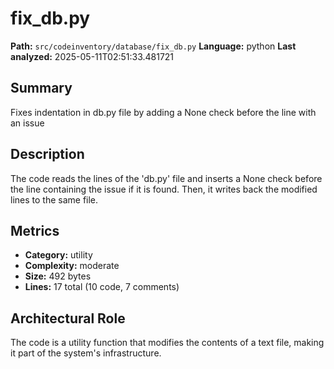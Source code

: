 # fix_db.py

**Path:** `src/codeinventory/database/fix_db.py`
**Language:** python
**Last analyzed:** 2025-05-11T02:51:33.481721

## Summary

Fixes indentation in db.py file by adding a None check before the line with an issue

## Description

The code reads the lines of the 'db.py' file and inserts a None check before the line containing the issue if it is found. Then, it writes back the modified lines to the same file.

## Metrics

- **Category:** utility
- **Complexity:** moderate
- **Size:** 492 bytes
- **Lines:** 17 total (10 code, 7 comments)

## Architectural Role

The code is a utility function that modifies the contents of a text file, making it part of the system's infrastructure.

